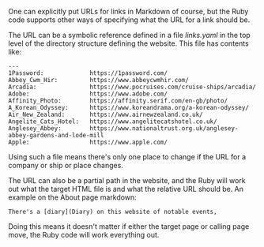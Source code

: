 One can explicitly put URLs for links in Markdown of course, but the Ruby
code supports other ways of specifying what the URL for a link should be.

The URL can be a symbolic reference defined in a file *links.yaml* in the
top level of the directory structure defining the website. This file has
contents like:

~~~
---
1Password:             https://1password.com/
Abbey_Cwm_Hir:         https://www.abbeycwmhir.com/
Arcadia:               https://www.pocruises.com/cruise-ships/arcadia/
Adobe:                 https://www.adobe.com/
Affinity_Photo:        https://affinity.serif.com/en-gb/photo/
A_Korean_Odyssey:      https://www.koreandrama.org/a-korean-odyssey/
Air_New_Zealand:       https://www.airnewzealand.co.uk/
Angelite_Cats_Hotel:   https://www.angelitecatshotel.co.uk/
Anglesey_Abbey:        https://www.nationaltrust.org.uk/anglesey-abbey-gardens-and-lode-mill
Apple:                 https://www.apple.com/
~~~

Using such a file means there's only one place to change if the URL for
a company or ship or place changes.

The URL can also be a partial path in the website, and the Ruby
will work out what the target HTML file is and what the relative URL
should be. An example on the About page markdown:

~~~
There's a [diary](Diary) on this website of notable events,
~~~

Doing this means it doesn't matter if either the target page or
calling page move, the Ruby code will work everything out.
